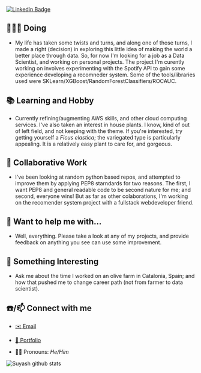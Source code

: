 <!--
**AVData/AVData** is a ✨ _special_ ✨ repository because its `README.md` (this file) appears on your GitHub profile.

Here are some ideas to get you started:

- 🔭 I’m currently working on ...
- 🌱 I’m currently learning ...
- 👯 I’m looking to collaborate on ...
- 🤔 I’m looking for help with ...
- 💬 Ask me about ...
- 📫 How to reach me: ...
- 😄 Pronouns: ...
- ⚡ Fun fact: ...
-->
[![Linkedin Badge](https://img.shields.io/badge/-Agustin_Cody-blue?style=flat-square&logo=Linkedin&logoColor=white&link=https://www.linkedin.com/in/VargasSTEM)](https://www.linkedin.com/in/VargasSTEM) 

## 👨🏻‍💻 Doing
- My life has taken some twists and turns, and along one of those turns, I made a right (decision) in exploring this little idea of making the world a better place through data.  So, for now I'm looking for a job as a Data Scientist, and working on personal projects.  The project I'm curently working on involves experimenting with the Spotify API to gain some experience developing a recomneder system.  Some of the tools/libraries used were SKLearn/XGBoost/RandomForestClassifiers/ROCAUC.

## 📚 Learning and Hobby
- Currently refining/augmenting AWS skills, and other cloud computing services.  I've also taken an interest in house plants. I know, kind of out of left field, and not keeping with the theme.  If you're interested, try getting yourself a *Ficus elastica*; the variegated type is particularly appealing.  It is a relatively easy plant to care for, and gorgeous.

## 🤝 Collaborative Work
- I've been looking at random python based repos, and attempted to improve them by applying PEP8 starndards for two reasons.  The first, I want PEP8 and general readable code to be second nature for me; and second, everyone wins!  But as far as other colaborations, I'm working on the recomender system project with a fullstack webdeveloper friend.

## 🙏 Want to help me with...
- Well, everything.  Please take a look at any of my projects, and provide feedback on anything you see can use some improvement.

## 💭 Something Interesting
- Ask me about the time I worked on an olive farm in Catalonia, Spain; and how that pushed me to change career path (not from farmer to data scientist).

## ☎️/📫 Connect with me
- [✉️ Email](AgustinVargas@ProtonMail.com)
- [📂 Portfolio](https://www.AgustinCody.com)

- 👨🏻‍ Pronouns: *He/Him*

![Suyash github stats](https://github-readme-stats.vercel.app/api?username=AVData&hide=["issues"]&show_icons=true)
